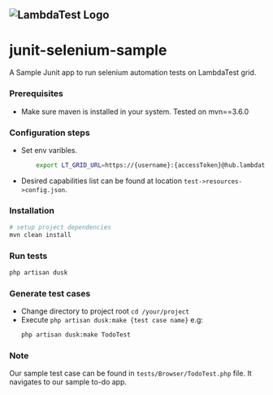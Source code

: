 ![LambdaTest Logo](https://www.lambdatest.com/static/images/logo.svg)
---

# junit-selenium-sample
A Sample Junit app to run selenium automation tests on LambdaTest grid. 

### Prerequisites
- Make sure maven is installed in your system. Tested on mvn==3.6.0


### Configuration steps
- Set env varibles. 
    ```bash
        export LT_GRID_URL=https://{username}:{accessToken}@hub.lambdatest.com/wd/hub
    ```
- Desired capabilities list can be found at location `test->resources->config.json`.

### Installation
```bash
# setup project dependencies
mvn clean install
```


### Run tests
```bash
php artisan dusk
```

### Generate test cases
- Change directory to project root `cd /your/project`
- Execute `php artisan dusk:make {test case name}` 
    e.g:
    ```bash
    php artisan dusk:make TodoTest
    ```
### Note
Our sample test case can be found in `tests/Browser/TodoTest.php` file. It navigates to our sample to-do app.
